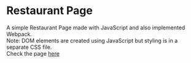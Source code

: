 # Restaurant Page
A simple Restaurant Page made with JavaScript and also implemented Webpack. <br>
Note: DOM elements are created using JavaScript but styling is in a separate CSS file. <br>
Check the page [here](https://violitaandriana.github.io/restaurant-page/)
